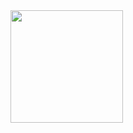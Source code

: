 <div>
	<a href="https://github.com/georgegromov">
  		<img height="180em" src="https://github-readme-stats.vercel.app/api/top-langs/?username=georgegromov&layout=compact&langs_count=6&theme=dracula"/>
	</a>
</div>
